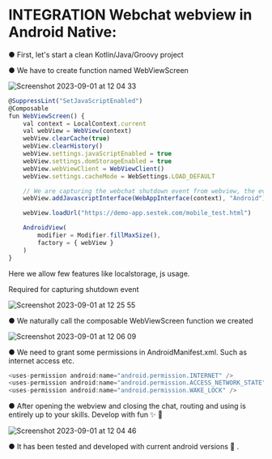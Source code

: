 # INTEGRATION Webchat webview in Android Native:

● First, let's start a clean Kotlin/Java/Groovy project

● We have to create function named WebViewScreen

![Screenshot 2023-09-01 at 12 04 33](https://github.com/sestek/integration-webchat-plugin/assets/54579230/096769be-9e2b-4c59-80fd-a9419164954f)

```javascript
@SuppressLint("SetJavaScriptEnabled")
@Composable
fun WebViewScreen() {
    val context = LocalContext.current
    val webView = WebView(context)
    webView.clearCache(true)
    webView.clearHistory()
    webView.settings.javaScriptEnabled = true
    webView.settings.domStorageEnabled = true
    webView.webViewClient = WebViewClient()
    webView.settings.cacheMode = WebSettings.LOAD_DEFAULT

    // We are capturing the webchat shutdown event from webview, the event name is Android
    webView.addJavascriptInterface(WebAppInterface(context), "Android")

    webView.loadUrl("https://demo-app.sestek.com/mobile_test.html")

    AndroidView(
        modifier = Modifier.fillMaxSize(),
        factory = { webView }
    )
}
```
Here we allow few features like localstorage, js usage.

Required for capturing shutdown event

![Screenshot 2023-09-01 at 12 25 55](https://github.com/sestek/integration-webchat-plugin/assets/54579230/174635ac-79d8-4823-8ed6-a5c93fc7f84a)

● We naturally call the composable WebViewScreen function we created

![Screenshot 2023-09-01 at 12 06 09](https://github.com/sestek/integration-webchat-plugin/assets/54579230/f9c86b7c-0c4c-4f70-835b-95213b631643)

● We need to grant some permissions in AndroidManifest.xml. Such as internet access etc.
```javascript
<uses-permission android:name="android.permission.INTERNET" />
<uses-permission android:name="android.permission.ACCESS_NETWORK_STATE" />
<uses-permission android:name="android.permission.WAKE_LOCK" />
```
● After opening the webview and closing the chat, routing and using is entirely up to your skills. Develop with fun ✨ 🎉

![Screenshot 2023-09-01 at 12 04 46](https://github.com/sestek/integration-webchat-plugin/assets/54579230/0b149556-b3cb-46f6-aca4-f462e53501b6)

● It has been tested and developed with current android versions 🎯 .


